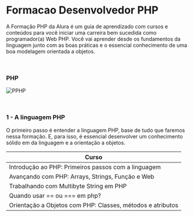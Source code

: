 # Formacao Desenvolvedor PHP

A Formação PHP da Alura é um guia de aprendizado com cursos e conteúdos para você iniciar uma carreira bem sucedida como programador(a) Web PHP. Você vai aprender desde os fundamentos da linguagem junto com as boas práticas e o essencial conhecimento de uma boa modelagem orientada a objetos.

<br>

### PHP

![PPHP](https://tecnoblog.net/wp-content/uploads/2021/01/o_que_e_php_unsplash-700x467.jpg)

<br>

### 1 - A linguagem PHP

O primeiro passo é entender a linguagem PHP, base de tudo que faremos nessa formação. E, para isso, é essencial desenvolver um conhecimento sólido em da linguagem e a orientação a objetos.

| Curso                     |                                                                   
| --------------------------- | 
|  Introdução ao PHP: Primeiros passos com a linguagem                                                                                             
| Avançando com PHP: Arrays, Strings, Função e Web                   
| Trabalhando com Multibyte String em PHP          
| Quando usar == ou === em php?           
| Orientação a Objetos com PHP: Classes, métodos e atributos           



 
 
